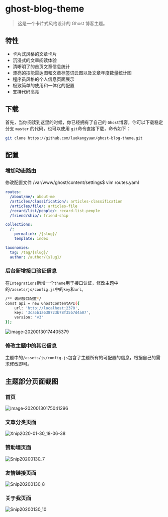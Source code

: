 # ghost-blog-theme

 

> 这是一个卡片式风格设计的 Ghost 博客主题。

## 特性

- 卡片式风格的文章卡片
- 沉浸式的文章阅读体验
- 清晰明了的首页文章信息统计
- 漂亮的技能雷达图和文章标签词云图以及文章年度数量统计图
- 程序员风格的个人信息页面展示
- 极致简单的使用和一体化的配置
- 支持代码高亮

## 下载

首先，当你阅读到这里的时候，你已经拥有了自己的 `Ghost`博客，你可以下载稳定分支 `master` 的代码，也可以使用 `git`命令直接下载，命令如下：

```bash
git clone https://github.com/luokangyuan/ghost-blog-theme.git
```

## 配置

### 增加动态路由

修改配置文件 /var/www/ghost/content/settings$ vim routes.yaml

```yaml
routes:
  /about/me/: about-me
  /articles/classification/: articles-classification
  /articles/file/: articles-file
  /recard/list/people/: recard-list-people
  /friend/ship/: friend-ship

collections:
  /:
    permalink: /{slug}/
    template: index

taxonomies:
  tag: /tag/{slug}/
  author: /author/{slug}/
```

### 后台新增接口验证信息

在`Integrations`新增一个`theme`用于接口认证，修改主题中的`/assets/js/config.js`中的`key`和`url`。

```bash
/** 访问接口配置*/
const api = new GhostContentAPI({
    url: 'http://localhost:2370',
    key: '3ca5b1a638723b78f35b7d4a07',
    version: "v3"
});
```

![image-20200130174405379](http://image.luokangyuan.com/2020-01-30-094409.png)

### 修改主题中的其它信息

主题中的`/assets/js/config.js`包含了主题所有的可配置的信息，根据自己的需求修改即可。

## 主题部分页面截图

### 首页

![image-20200130175041296](http://image.luokangyuan.com/2020-01-30-095046.png)

### 文章分类页面

![Xnip2020-01-30_18-06-38](http://image.luokangyuan.com/2020-01-30-100734.jpg)

### 赞助墙页面

![Snip20200130_7](http://image.luokangyuan.com/2020-01-30-100926.png)

### 友情链接页面

![Snip20200130_8](http://image.luokangyuan.com/2020-01-30-101032.png)

### 关于我页面

![Snip20200130_10](http://image.luokangyuan.com/2020-01-30-101209.png)
